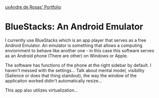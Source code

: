 [uxAndre de Rosas' Portfolio](j01/)

# BlueStacks: An Android Emulator

I currently use BlueStacks which is an app player that serves as a free Android Emulator. An emulator is something that allows a computing enviornment to behave like another one - in this case this software serves as an Android phone (There are other) on Windows or Apple.

The software has functions of the phone at the right sidebar by default. I haven't messed with the settings... Talk about mental model, visibility (Salience or does that thing standout), the way the window of the applicaiton worked didin't automatically resize... 

This app also utilizes virtualization...


